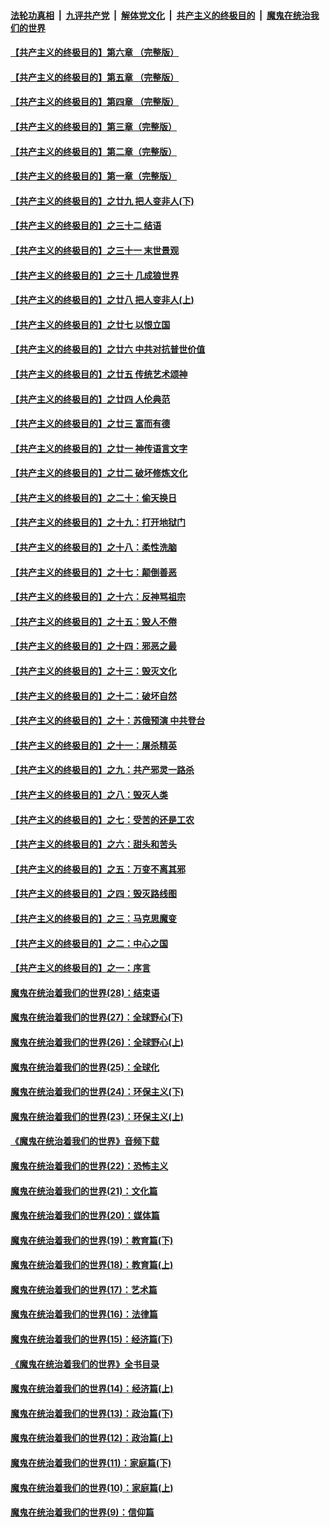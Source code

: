 ####  [法轮功真相](../../../../basic/blob/master/README.md?t=04101801) &nbsp;|&nbsp; [九评共产党](../../../../9ping.md/blob/master/README.md?t=04101801) &nbsp;|&nbsp; [解体党文化](../../../../jtdwh.md/blob/master/README.md?t=04101801)  &nbsp;|&nbsp; [共产主义的终极目的](../../../../gczydzjmd.md/blob/master/README.md?t=04101801) &nbsp;|&nbsp; [魔鬼在统治我们的世界](../../../../mgztzwmdsj.md/blob/master/README.md?t=04101801) 

#### [【共产主义的终极目的】第六章 （完整版）](../pages/nsc422/n11428913.md?t=04101801) 

#### [【共产主义的终极目的】第五章 （完整版）](../pages/nsc422/n11428912.md?t=04101801) 

#### [【共产主义的终极目的】第四章 （完整版）](../pages/nsc422/n11428907.md?t=04101801) 

#### [【共产主义的终极目的】第三章（完整版）](../pages/nsc422/n11428848.md?t=04101801) 

#### [【共产主义的终极目的】第二章（完整版）](../pages/nsc422/n11428831.md?t=04101801) 

#### [【共产主义的终极目的】第一章（完整版）](../pages/nsc422/n11417651.md?t=04101801) 

#### [【共产主义的终极目的】之廿九 把人变非人(下)](../pages/nsc422/n11344140.md?t=04101801) 

#### [【共产主义的终极目的】之三十二 结语](../pages/nsc422/n11360535.md?t=04101801) 

#### [【共产主义的终极目的】之三十一 末世景观](../pages/nsc422/n11351129.md?t=04101801) 

#### [【共产主义的终极目的】之三十 几成狼世界](../pages/nsc422/n11348280.md?t=04101801) 

#### [【共产主义的终极目的】之廿八 把人变非人(上)](../pages/nsc422/n11340492.md?t=04101801) 

#### [【共产主义的终极目的】之廿七 以恨立国](../pages/nsc422/n11336944.md?t=04101801) 

#### [【共产主义的终极目的】之廿六 中共对抗普世价值](../pages/nsc422/n11324785.md?t=04101801) 

#### [【共产主义的终极目的】之廿五 传统艺术颂神](../pages/nsc422/n11296396.md?t=04101801) 

#### [【共产主义的终极目的】之廿四 人伦典范](../pages/nsc422/n11296397.md?t=04101801) 

#### [【共产主义的终极目的】之廿三 富而有德](../pages/nsc422/n11283598.md?t=04101801) 

#### [【共产主义的终极目的】之廿一 神传语言文字](../pages/nsc422/n11263265.md?t=04101801) 

#### [【共产主义的终极目的】之廿二 破坏修炼文化](../pages/nsc422/n11245728.md?t=04101801) 

#### [【共产主义的终极目的】之二十：偷天换日](../pages/nsc422/n11238846.md?t=04101801) 

#### [【共产主义的终极目的】之十九：打开地狱门](../pages/nsc422/n11206376.md?t=04101801) 

#### [【共产主义的终极目的】之十八：柔性洗脑](../pages/nsc422/n11199994.md?t=04101801) 

#### [【共产主义的终极目的】之十七：颠倒善恶](../pages/nsc422/n11179782.md?t=04101801) 

#### [【共产主义的终极目的】之十六：反神骂祖宗](../pages/nsc422/n11166798.md?t=04101801) 

#### [【共产主义的终极目的】之十五：毁人不倦](../pages/nsc422/n11166792.md?t=04101801) 

#### [【共产主义的终极目的】之十四：邪恶之最](../pages/nsc422/n11150249.md?t=04101801) 

#### [【共产主义的终极目的】之十三：毁灭文化](../pages/nsc422/n11135227.md?t=04101801) 

#### [【共产主义的终极目的】之十二：破坏自然](../pages/nsc422/n11135214.md?t=04101801) 

#### [【共产主义的终极目的】之十：苏俄预演 中共登台](../pages/nsc422/n11118424.md?t=04101801) 

#### [【共产主义的终极目的】之十一：屠杀精英](../pages/nsc422/n11118442.md?t=04101801) 

#### [【共产主义的终极目的】之九：共产邪灵一路杀](../pages/nsc422/n11114139.md?t=04101801) 

#### [【共产主义的终极目的】之八：毁灭人类](../pages/nsc422/n11108503.md?t=04101801) 

#### [【共产主义的终极目的】之七：受苦的还是工农](../pages/nsc422/n11101809.md?t=04101801) 

#### [【共产主义的终极目的】之六：甜头和苦头](../pages/nsc422/n11096971.md?t=04101801) 

#### [【共产主义的终极目的】之五：万变不离其邪](../pages/nsc422/n11091285.md?t=04101801) 

#### [【共产主义的终极目的】之四：毁灭路线图](../pages/nsc422/n11086284.md?t=04101801) 

#### [【共产主义的终极目的】之三：马克思魔变](../pages/nsc422/n11061941.md?t=04101801) 

#### [【共产主义的终极目的】之二：中心之国](../pages/nsc422/n11047728.md?t=04101801) 

#### [【共产主义的终极目的】之一：序言](../pages/nsc422/n11086077.md?t=04101801) 

#### [魔鬼在统治着我们的世界(28)：结束语](../pages/nsc422/n10936246.md?t=04101801) 

#### [魔鬼在统治着我们的世界(27)：全球野心(下)](../pages/nsc422/n10928319.md?t=04101801) 

#### [魔鬼在统治着我们的世界(26)：全球野心(上)](../pages/nsc422/n10900318.md?t=04101801) 

#### [魔鬼在统治着我们的世界(25)：全球化](../pages/nsc422/n10788205.md?t=04101801) 

#### [魔鬼在统治着我们的世界(24)：环保主义(下)](../pages/nsc422/n10695307.md?t=04101801) 

#### [魔鬼在统治着我们的世界(23)：环保主义(上)](../pages/nsc422/n10688613.md?t=04101801) 

#### [《魔鬼在统治着我们的世界》音频下载](../pages/nsc422/n10635553.md?t=04101801) 

#### [魔鬼在统治着我们的世界(22)：恐怖主义](../pages/nsc422/n10614727.md?t=04101801) 

#### [魔鬼在统治着我们的世界(21)：文化篇](../pages/nsc422/n10597706.md?t=04101801) 

#### [魔鬼在统治着我们的世界(20)：媒体篇](../pages/nsc422/n10586579.md?t=04101801) 

#### [魔鬼在统治着我们的世界(19)：教育篇(下)](../pages/nsc422/n10564808.md?t=04101801) 

#### [魔鬼在统治着我们的世界(18)：教育篇(上)](../pages/nsc422/n10526970.md?t=04101801) 

#### [魔鬼在统治着我们的世界(17)：艺术篇](../pages/nsc422/n10499093.md?t=04101801) 

#### [魔鬼在统治着我们的世界(16)：法律篇](../pages/nsc422/n10485969.md?t=04101801) 

#### [魔鬼在统治着我们的世界(15)：经济篇(下)](../pages/nsc422/n10469975.md?t=04101801) 

#### [《魔鬼在统治着我们的世界》全书目录](../pages/nsc422/n10464261.md?t=04101801) 

#### [魔鬼在统治着我们的世界(14)：经济篇(上)](../pages/nsc422/n10457370.md?t=04101801) 

#### [魔鬼在统治着我们的世界(13)：政治篇(下)](../pages/nsc422/n10448270.md?t=04101801) 

#### [魔鬼在统治着我们的世界(12)：政治篇(上)](../pages/nsc422/n10444576.md?t=04101801) 

#### [魔鬼在统治着我们的世界(11)：家庭篇(下)](../pages/nsc422/n10440961.md?t=04101801) 

#### [魔鬼在统治着我们的世界(10)：家庭篇(上)](../pages/nsc422/n10435448.md?t=04101801) 

#### [魔鬼在统治着我们的世界(9)：信仰篇](../pages/nsc422/n10432159.md?t=04101801) 

